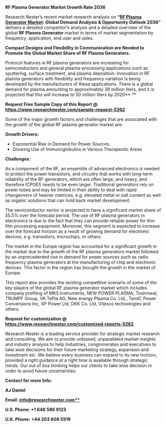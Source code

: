 ﻿**RF Plasma Generator Market Growth Rate 2036**

Research Nester’s recent market research analysis on **“[RF Plasma Generator Market](https://www.researchnester.com/reports/rf-plasma-generators-market/5262): Global Demand Analysis & Opportunity Outlook 2036”** delivers a detailed competitor’s analysis and a detailed overview of the global **RF Plasma Generator** market in terms of market segmentation by frequency, application, end user and sales. 

**Compact Designs and Flexibility in Communication are Needed to Promote the Global Market Share of RF Plasma Generators.**

Protocol features in RF plasma generators are increasing for semiconductors and general plasma-processing applications such as sputtering, surface treatment, and plasma deposition. Innovation in RF plasma generators with flexibility and frequency variation is being developed by the manufacturers of these applications. There is a global demand for plasma amounting to approximately 36 million liters, and it is projected that this will increase to 50 million liters by 2020**.**

**Request Free Sample Copy of this Report @ <https://www.researchnester.com/sample-request-5262>** 

Some of the major growth factors and challenges that are associated with the growth of the global RF plasma generator market are:

**Growth Drivers:**

- Exponential Rise in Demand for Power Sources.
- Growing Use of Immunoglobulins in Various Therapeutic Areas

**Challenges**:

As a component of the RF, an ensemble of advanced electronics is needed to protect the power transistors, and circuitry that works with long-term reliability of the RF generators, which are often large, and heavy, and therefore ICPOES needs to be even larger. Traditional generators rely on power tubes and may be limited in their ability to deal with rapid changeovers of heavier matrices, e.g. elevated metal or salt content as well as organic solutions that can hold back market development.

The semiconductor sector is projected to have a significant market share of 55.5% over the forecast period. The use of RF plasma generators in electronics is due to the fact that they can provide reliable power for thin film processing equipment. Moreover, this segment is expected to increase over the forecast horizon as a result of growing demand for electronic devices, e.g. transistors, microchips, or others.

The market in the Europe region has accounted for a significant growth in the market due to the growth of the RF plasma generators market followed by an unprecedented rise in demand for power sources such as radio frequency plasma generators at the manufacturing of chip and electronic devices. This factor in the region has brought the growth in the market of Europe. 

This report also provides the existing competitive scenario of some of the key players of the global RF plasma generator market which includes company profiling of MKS Instruments, NEW POWER PLASMA, Toshniwal, TRUMPF Group, VA TePla AG, New energy Plasma Co. Ltd., TandC Power Conversions Inc, XP Power Ltd, DKK Co. Ltd, Vitesco technologies and others.

**Request for customization @ <https://www.researchnester.com/customized-reports-5262>** 

Research Nester is a leading service provider for strategic market research and consulting. We aim to provide unbiased, unparalleled market insights and industry analysis to help industries, conglomerates and executives to take wise decisions for their future marketing strategy, expansion and investment etc. We believe every business can expand to its new horizon, provided a right guidance at a right time is available through strategic minds. Our out of box thinking helps our clients to take wise decision in order to avoid future uncertainties.

**Contact for more Info:**

**AJ Daniel**

**Email: [info@researchnester.com**](mailto:info@researchnester.com)**

**U.S. Phone: +1 646 586 9123** 

**U.K. Phone: +44 203 608 5919**





